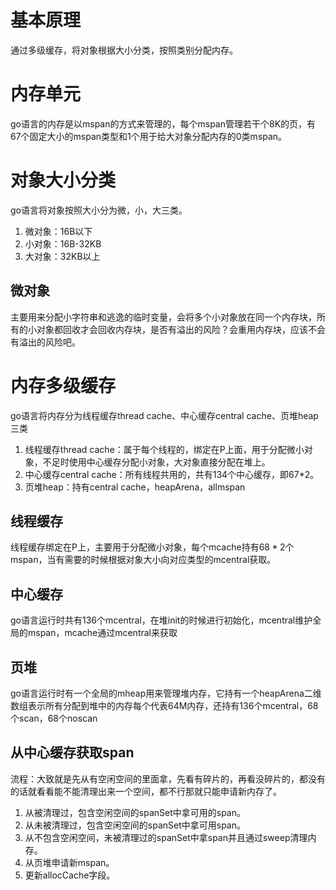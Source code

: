 # 基本原理
通过多级缓存，将对象根据大小分类，按照类别分配内存。

# 内存单元
go语言的内存是以mspan的方式来管理的，每个mspan管理若干个8K的页，有67个固定大小的mspan类型和1个用于给大对象分配内存的0类mspan。

# 对象大小分类
go语言将对象按照大小分为微，小，大三类。
1. 微对象：16B以下
2. 小对象：16B-32KB
3. 大对象：32KB以上

## 微对象
主要用来分配小字符串和逃逸的临时变量，会将多个小对象放在同一个内存块，所有的小对象都回收才会回收内存块，是否有溢出的风险？会重用内存块，应该不会有溢出的风险吧。

# 内存多级缓存
go语言将内存分为线程缓存thread cache、中心缓存central cache、页堆heap三类
1. 线程缓存thread cache：属于每个线程的，绑定在P上面，用于分配微小对象，不足时使用中心缓存分配小对象，大对象直接分配在堆上。
2. 中心缓存central cache：所有线程共用的，共有134个中心缓存，即67*2。
3. 页堆heap：持有central cache，heapArena，allmspan

## 线程缓存
线程缓存绑定在P上，主要用于分配微小对象，每个mcache持有$68*2$个mspan，当有需要的时候根据对象大小向对应类型的mcentral获取。

## 中心缓存
go语言运行时共有136个mcentral，在堆init的时候进行初始化，mcentral维护全局的mspan，mcache通过mcentral来获取

## 页堆
go语言运行时有一个全局的mheap用来管理堆内存，它持有一个heapArena二维数组表示所有分配到堆中的内存每个代表64M内存，还持有136个mcentral，68个scan，68个noscan

## 从中心缓存获取span
流程：大致就是先从有空闲空间的里面拿，先看有碎片的，再看没碎片的，都没有的话就看看能不能清理出来一个空间，都不行那就只能申请新内存了。
1. 从被清理过，包含空闲空间的spanSet中拿可用的span。
2. 从未被清理过，包含空闲空间的spanSet中拿可用span。
3. 从不包含空闲空间，未被清理过的spanSet中拿span并且通过sweep清理内存。
4. 从页堆申请新mspan。
5. 更新allocCache字段。



